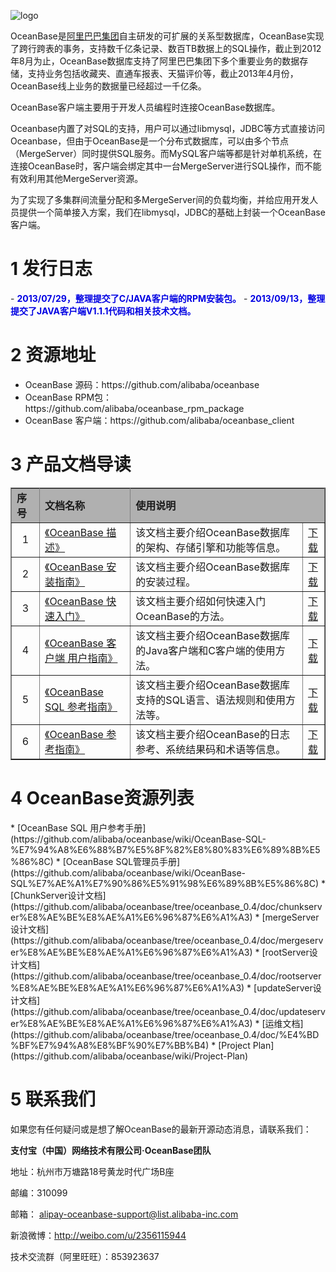 ![logo](https://raw.github.com/alibaba/oceanbase/oceanbase_0.3/doc/%E5%9B%BE%E7%89%87%E5%A4%B9/logo.jpg)
<font size=5></font>

OceanBase是[阿里巴巴集团](http://page.china.alibaba.com/shtml/about/ali_group1.shtml)自主研发的可扩展的关系型数据库，OceanBase实现了跨行跨表的事务，支持数千亿条记录、数百TB数据上的SQL操作，截止到2012年8月为止，OceanBase数据库支持了阿里巴巴集团下多个重要业务的数据存储，支持业务包括收藏夹、直通车报表、天猫评价等，截止2013年4月份，OceanBase线上业务的数据量已经超过一千亿条。

OceanBase客户端主要用于开发人员编程时连接OceanBase数据库。

Oceanbase内置了对SQL的支持，用户可以通过libmysql，JDBC等方式直接访问Oceanbase，但由于OceanBase是一个分布式数据库，可以由多个节点（MergeServer）同时提供SQL服务。而MySQL客户端等都是针对单机系统，在连接OceanBase时，客户端会绑定其中一台MergeServer进行SQL操作，而不能有效利用其他MergeServer资源。

为了实现了多集群间流量分配和多MergeServer间的负载均衡，并给应用开发人员提供一个简单接入方案，我们在libmysql，JDBC的基础上封装一个OceanBase客户端。


<h1>1 发行日志</h1>
- <font color=“#0000E3”><b>2013/07/29，整理提交了C/JAVA客户端的RPM安装包。</b> </font>
- <font color=“#0000E3”><b>2013/09/13，整理提交了JAVA客户端V1.1.1代码和相关技术文档。</b> </font>


<h1>2 资源地址</h1>
<ul>
<li>OceanBase 源码：https://github.com/alibaba/oceanbase</li>
<li>OceanBase RPM包：https://github.com/alibaba/oceanbase_rpm_package</li>
<li>OceanBase 客户端：https://github.com/alibaba/oceanbase_client</li>
</ul>

<h1>3 产品文档导读</h1>
<table width="100%"  border="1" frame="all" rules="all">
  <tr>
    <td width=9% bgcolor="B0B0B0"><b>序号</b></div></td>
    <td width=29% bgcolor="B0B0B0"><b>文档名称</b></td>
    <td colspan="2" bgcolor="B0B0B0"><b>使用说明</b></td>
  </tr>
  <tr>
    <td width="9%"><div align="center">1</div></td>
    <td width="29%"><a href="https://github.com/alibaba/oceanbase/wiki/OceanBase-%E6%8F%8F%E8%BF%B0" target="_blank">《OceanBase 描述》</a></td>
    <td width="55%">该文档主要介绍OceanBase数据库的架构、存储引擎和功能等信息。</td>
    <td width="7%"><a href="https://raw.github.com/alibaba/oceanbase/oceanbase_0.4/doc/wiki/OceanBase 描述.pdf">下载</a></td>
  </tr>
  <tr>
    <td width="9%"><div align="center">2</div></td>
    <td width="29%"> <a href="https://github.com/alibaba/oceanbase/wiki/OceanBase-%E5%AE%89%E8%A3%85%E6%8C%87%E5%8D%97" target="_blank"> 《OceanBase 安装指南》</a></td>
    <td width="55%">该文档主要介绍OceanBase数据库的安装过程。</td>
    <td width="7%"><a href="https://raw.github.com/alibaba/oceanbase/oceanbase_0.4/doc/wiki/OceanBase 描述.pdf"></a><a href="https://raw.github.com/alibaba/oceanbase/oceanbase_0.4/doc/wiki/OceanBase 安装指南.pdf">下载</a></td>
  </tr>
  <tr>
    <td width="9%"><div align="center">3</div></td>
    <td width="29%"><a href="https://github.com/alibaba/oceanbase/wiki/OceanBase-%E5%BF%AB%E9%80%9F%E5%85%A5%E9%97%A8" target="_blank">《OceanBase 快速入门》</a></td>
    <td width="55%">该文档主要介绍如何快速入门OceanBase的方法。</td>
    <td width="7%"><a href="https://raw.github.com/alibaba/oceanbase/oceanbase_0.4/doc/wiki/OceanBase%20%E5%BF%AB%E9%80%9F%E5%85%A5%E9%97%A8.pdf">下载</a></td>
  </tr>
  <tr>
    <td width="9%"><div align="center">4</div></td>
    <td width="29%"><a href="https://github.com/alibaba/oceanbase/wiki/OceanBase-%E5%AE%A2%E6%88%B7%E7%AB%AF-%E7%94%A8%E6%88%B7%E6%8C%87%E5%8D%97" target="_blank">《OceanBase 客户端 用户指南》</a></td>
    <td width="55%">该文档主要介绍OceanBase数据库的Java客户端和C客户端的使用方法。</td>
    <td width="7%"><a href="https://raw.github.com/alibaba/oceanbase/oceanbase_0.4/doc/wiki/OceanBase 描述.pdf"></a><a href="https://raw.github.com/alibaba/oceanbase/oceanbase_0.4/doc/wiki/OceanBase 客户端 用户指南.pdf">下载</a></td>
  </tr>
  <tr>
    <td width="9%"><div align="center">5</div></td>
    <td width="29%"><a href="https://github.com/alibaba/oceanbase/wiki/OceanBase-SQL-%E5%8F%82%E8%80%83%E6%8C%87%E5%8D%97" target="_blank">《OceanBase SQL 参考指南》</a></td>
    <td width="55%">该文档主要介绍OceanBase数据库支持的SQL语言、语法规则和使用方法等。</td>
    <td width="7%"><a href="https://raw.github.com/alibaba/oceanbase/oceanbase_0.4/doc/wiki/OceanBase 描述.pdf"></a><a href="https://raw.github.com/alibaba/oceanbase/oceanbase_0.4/doc/wiki/OceanBase%20SQL%20%E5%8F%82%E8%80%83%E6%8C%87%E5%8D%97.pdf">下载</a></td>
  </tr>
  <tr>
    <td width="9%"><div align="center">6</div></td>
    <td width="29%"><a href="https://github.com/alibaba/oceanbase/wiki/OceanBase-%E5%8F%82%E8%80%83%E6%8C%87%E5%8D%97" target="_blank">《OceanBase 参考指南》</a></td>
    <td width="55%">该文档主要介绍OceanBase的日志参考、系统结果码和术语等信息。</td>
    <td width="7%"><a href="https://raw.github.com/alibaba/oceanbase/oceanbase_0.4/doc/wiki/OceanBase 描述.pdf"></a><a href="https://raw.github.com/alibaba/oceanbase/oceanbase_0.4/doc/wiki/OceanBase 参考指南.pdf">下载</a></td>
  </tr>
</table>



<h1>4 OceanBase资源列表</h1>
* [OceanBase SQL 用户参考手册](https://github.com/alibaba/oceanbase/wiki/OceanBase-SQL-%E7%94%A8%E6%88%B7%E5%8F%82%E8%80%83%E6%89%8B%E5%86%8C)
* [OceanBase SQL管理员手册](https://github.com/alibaba/oceanbase/wiki/OceanBase-SQL%E7%AE%A1%E7%90%86%E5%91%98%E6%89%8B%E5%86%8C)
* [ChunkServer设计文档](https://github.com/alibaba/oceanbase/tree/oceanbase_0.4/doc/chunkserver%E8%AE%BE%E8%AE%A1%E6%96%87%E6%A1%A3)
* [mergeServer设计文档](https://github.com/alibaba/oceanbase/tree/oceanbase_0.4/doc/mergeserver%E8%AE%BE%E8%AE%A1%E6%96%87%E6%A1%A3)
* [rootServer设计文档](https://github.com/alibaba/oceanbase/tree/oceanbase_0.4/doc/rootserver%E8%AE%BE%E8%AE%A1%E6%96%87%E6%A1%A3)
* [updateServer设计文档](https://github.com/alibaba/oceanbase/tree/oceanbase_0.4/doc/updateserver%E8%AE%BE%E8%AE%A1%E6%96%87%E6%A1%A3)
* [运维文档](https://github.com/alibaba/oceanbase/tree/oceanbase_0.4/doc/%E4%BD%BF%E7%94%A8%E8%BF%90%E7%BB%B4)
* [Project Plan](https://github.com/alibaba/oceanbase/wiki/Project-Plan) 

<h1>5 联系我们</h1>
 <p align="left">如果您有任何疑问或是想了解OceanBase的最新开源动态消息，请联系我们：</p>
  <p align="left"><b>支付宝（中国）网络技术有限公司·OceanBase团队</b></p>
  <p align="left">地址：杭州市万塘路18号黄龙时代广场B座</p>
  <p align="left">邮编：310099</p>
  <p align="left">邮箱： <a href="mailto:alipay-oceanbase-support@list.alibaba-inc.com">alipay-oceanbase-support@list.alibaba-inc.com</a></p>
  <p align="left"> 新浪微博：<a href="http://weibo.com/u/2356115944">http://weibo.com/u/2356115944</a></p>
  <p align="left">技术交流群（阿里旺旺）：853923637</p>
